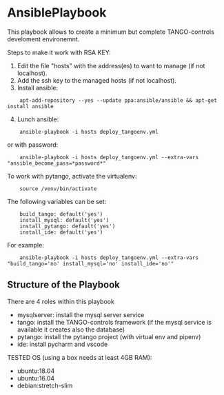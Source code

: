 # AnsiblePlaybook
This playbook allows to create a minimum but complete TANGO-controls develoment environemnt.

Steps to make it work with RSA KEY:
1. Edit the file "hosts" with the address(es) to want to manage (if not localhost).
2. Add the ssh key to the managed hosts (if not localhost). 
3. Install ansible:
``` 
    apt-add-repository --yes --update ppa:ansible/ansible && apt-get install ansible
```
4. Lunch ansible:
``` 
    ansible-playbook -i hosts deploy_tangoenv.yml 
```
or with password: 
```
    ansible-playbook -i hosts deploy_tangoenv.yml --extra-vars "ansible_become_pass=*password*"
```

To work with pytango, activate the virtualenv:
``` 
    source /venv/bin/activate
```

The following variables can be set:
```
    build_tango: default('yes')
    install_mysql: default('yes')
    install_pytango: default('yes')
    install_ide: default('yes')
```

For example:
```
    ansible-playbook -i hosts deploy_tangoenv.yml --extra-vars "build_tango='no' install_mysql='no' install_ide='no'"
```

## Structure of the Playbook
There are 4 roles within this playbook
* mysqlserver: install the mysql server service
* tango: install the TANGO-controls framework (if the mysql service is available it creates also the database)
* pytango: install the pytango project (with virtual env and pipenv)
* ide: install pycharm and vscode

TESTED OS (using a box needs at least 4GB RAM):
* ubuntu:18.04
* ubuntu:16.04
* debian:stretch-slim